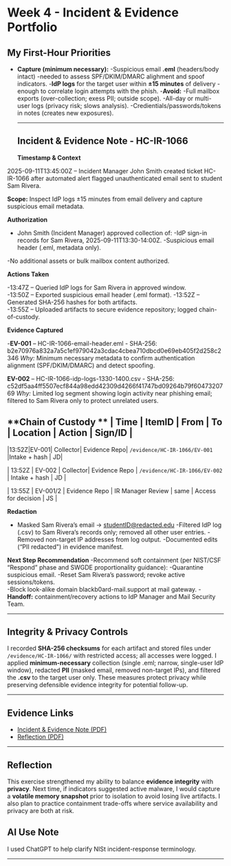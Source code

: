 # Week 4 - Incident & Evidence Portfolio

## My First-Hour Priorities
- **Capture (minimum necessary):**
  -Suspicious email **.eml** (headers/body intact) -needed to assess SPF/DKIM/DMARC alighment and spoof indicators.
  -**IdP logs** for the target user within **±15 minutes** of delivery - enough to correlate login attempts with the phish.
-**Avoid:**
  -Full mailbox exports (over-collection; exess PII; outside scope).
  -All-day or multi-user logs (privacy risk; slows analysis).
  -Credientials/passwords/tokens in notes (creates new exposures).

  ---

  ## Incident & Evidence Note - HC-IR-1066

  **Timestamp & Context**

2025-09-11T13:45:00Z – Incident Manager John Smith created ticket HC-IR-1066 after automated alert flagged unauthenticated email sent to student Sam Rivera.  

**Scope:** Inspect IdP logs ±15 minutes from email delivery and capture suspicious email metadata. 

**Authorization**

- John Smith (Incident Manager) approved collection of: 
  -IdP sign-in records for Sam Rivera, 2025-09-11T13:30-14:00Z. 
  -Suspicious email header (.eml, metadata only). 

-No additional assets or bulk mailbox content authorized. 

**Actions Taken**

-13:47Z – Queried IdP logs for Sam Rivera in approved window.  
-13:50Z – Exported suspicious email header (.eml format). 
-13:52Z – Generated SHA-256 hashes for both artifacts.  
-13:55Z – Uploaded artifacts to secure evidence repository; logged chain-of-custody. 

**Evidence Captured**

-**EV-001** – HC-IR-1066-email-header.eml - SHA-256: b2e70976a832a7a5c1ef979042a3cdac4cbea710dbcd0e69eb405f2d258c2346 
*Why:* Minimum necessary metadata to confirm authentication alignment (SPF/DKIM/DMARC) and detect spoofing. 

**EV-002** – HC-IR-1066-idp-logs-1330-1400.csv - SHA-256: c52df5aa4ff5507ecf844a98edd42309d4266f41747bd09264b79f6047320769 
*Why:* Limited log segment showing login activity near phishing email; filtered to Sam Rivera only to protect unrelated users. 

**Chain of Custody **
| Time | ItemID | From   | To  | Location | Action  | Sign/ID |
--------------------
|13:52Z|EV-001| Collector| Evidence Repo| `/evidence/HC-IR-1066/EV-001` |Intake + hash  | JD|

| 13:52Z | EV-002  | Collector| Evidence Repo | `/evidence/HC-IR-1066/EV-002`    | Intake + hash  | JD      |

| 13:55Z | EV-001/2 | Evidence Repo | IR Manager Review | same | Access for decision | JS  |

 

**Redaction**

- Masked Sam Rivera’s email -> studentID@redacted.edu 
-Filtered IdP log (.csv) to Sam Rivera’s records only; removed all other user entries. 
-Removed non-target IP addresses from log output. 
-Documented edits (“PII redacted") in evidence manifest. 

**Next Step Recommendation**
-Recommend soft containment (per NIST/CSF “Respond” phase and SWGDE proportionality guidance): 
  -Quarantine suspicious email. 
  -Reset Sam Rivera’s password; revoke active sessions/tokens.  
  -Block look-alike domain blackb0ard-mail.support at mail gateway. 
-**Handoff:** containment/recovery actions to IdP Manager and Mail Security Team. 

---

## Integrity & Privacy Controls
I recorded **SHA-256 checksums** for each artifact and stored files under `/evidence/HC-IR-1066/` with restricted access; all accesses were logged. I applied **minimum-necessary** collection (single .eml; narrow, single-user IdP window), redacted **PII** (masked email, removed non-target IPs), and filtered the **.csv** to the target user only. These measures protect privacy while preserving defensible evidence integrity for potential follow-up.

--- 

## Evidence Links
- [Incident & Evidence Note (PDF)](docs/week4-incidentnote.pdf)
- [Reflection (PDF)](docs/week4-reflection.pdf)

---

## Reflection
This exercise strengthened my ability to balance **evidence integrity** with **privacy**. Next time, if indicators suggested active malware, I would capture a **volatile memory snapshot** prior to isolation to avoid losing live artifacts. I also plan to practice containment trade-offs where service availability and privacy are both at risk.

## AI Use Note
I used ChatGPT to help clarify NISt incident-response terminology.

---

